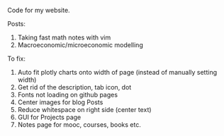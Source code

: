 Code for my website.

Posts:
1. Taking fast math notes with vim
2. Macroeconomic/microeconomic modelling


To fix:
1. Auto fit plotly charts onto width of page (instead of manually setting width)
2. Get rid of the description, tab icon, dot
3. Fonts not loading on github pages
4. Center images for blog Posts
5. Reduce whitespace on right side (center text)
6. GUI for Projects page
7. Notes page for mooc, courses, books etc.
